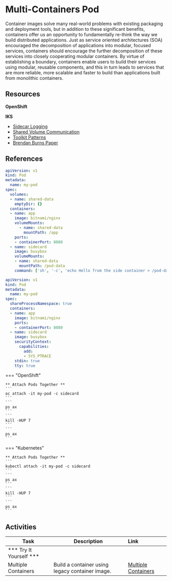 # Multi-Containers Pod

Container images solve many real-world problems with existing packaging and deployment tools, but in addition to these significant benefits, containers offer us an opportunity to fundamentally re-think the way we build distributed applications. Just as service oriented architectures (SOA) encouraged the decomposition of applications into modular, focused services, containers should encourage the further decomposition of these services into closely cooperating modular containers.  By virtue of establishing a boundary, containers enable users to build their services using modular, reusable components, and this in turn leads to services that are more reliable, more scalable and faster to build than applications built from monolithic containers.

## Resources

**OpenShift**

**IKS**
- [Sidecar Logging](https://kubernetes.io/docs/concepts/cluster-administration/logging/#using-a-sidecar-container-with-the-logging-agent)
- [Shared Volume Communication](https://kubernetes.io/docs/tasks/access-application-cluster/communicate-containers-same-pod-shared-volume/)
- [Toolkit Patterns](https://kubernetes.io/blog/2015/06/the-distributed-system-toolkit-patterns/)
- [Brendan Burns Paper](https://static.googleusercontent.com/media/research.google.com/en//pubs/archive/45406.pdf)

## References

```yaml
apiVersion: v1
kind: Pod
metadata:
  name: my-pod
spec:
  volumes:
  - name: shared-data
    emptyDir: {}
  containers:
  - name: app
    image: bitnami/nginx
    volumeMounts:
      - name: shared-data
        mountPath: /app
    ports:
    - containerPort: 8080
  - name: sidecard
    image: busybox
    volumeMounts:
    - name: shared-data
      mountPath: /pod-data
    command: ['sh', '-c', 'echo Hello from the side container > /pod-data/index.html && sleep 3600']
```

```yaml
apiVersion: v1
kind: Pod
metadata:
  name: my-pod
spec:
  shareProcessNamespace: true
  containers:
  - name: app
    image: bitnami/nginx
    ports:
    - containerPort: 8080
  - name: sidecard
    image: busybox
    securityContext:
      capabilities:
        add:
        - SYS_PTRACE
    stdin: true
    tty: true
```

=== "OpenShift"

    ** Attach Pods Together **
    ```
    oc attach -it my-pod -c sidecard
    ```
    ```
    ps ax
    ```
    ```
    kill -HUP 7
    ```
    ```
    ps ax
    ```

=== "Kubernetes"

    ** Attach Pods Together **
    ```
    kubectl attach -it my-pod -c sidecard
    ```
    ```
    ps ax
    ```
    ```
    kill -HUP 7
    ```
    ```
    ps ax
    ```

## Activities

| Task                            | Description         | Link        |
| --------------------------------| ------------------  |:----------- |
| *** Try It Yourself ***                         |         |         |   
| Multiple Containers | Build a container using legacy container image.| [Multiple Containers](../kube-overview/activities/labs/lab3) |
